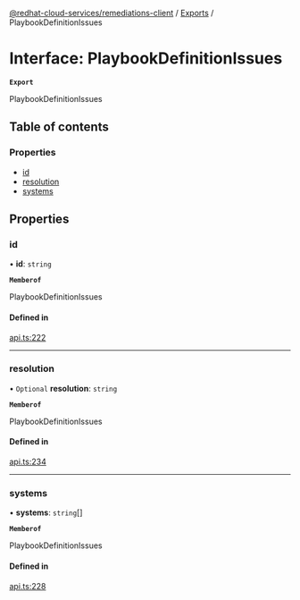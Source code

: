 [@redhat-cloud-services/remediations-client](../README.md) / [Exports](../modules.md) / PlaybookDefinitionIssues

# Interface: PlaybookDefinitionIssues

**`Export`**

PlaybookDefinitionIssues

## Table of contents

### Properties

- [id](PlaybookDefinitionIssues.md#id)
- [resolution](PlaybookDefinitionIssues.md#resolution)
- [systems](PlaybookDefinitionIssues.md#systems)

## Properties

### id

• **id**: `string`

**`Memberof`**

PlaybookDefinitionIssues

#### Defined in

[api.ts:222](https://github.com/RedHatInsights/javascript-clients/blob/main/packages/remediations/api.ts#L222)

___

### resolution

• `Optional` **resolution**: `string`

**`Memberof`**

PlaybookDefinitionIssues

#### Defined in

[api.ts:234](https://github.com/RedHatInsights/javascript-clients/blob/main/packages/remediations/api.ts#L234)

___

### systems

• **systems**: `string`[]

**`Memberof`**

PlaybookDefinitionIssues

#### Defined in

[api.ts:228](https://github.com/RedHatInsights/javascript-clients/blob/main/packages/remediations/api.ts#L228)
